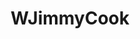 ---
title: WJimmyCook
github: https://github.com/WJimmyCook
mode: light
transition: 3s
archetype:
- Innovative
---